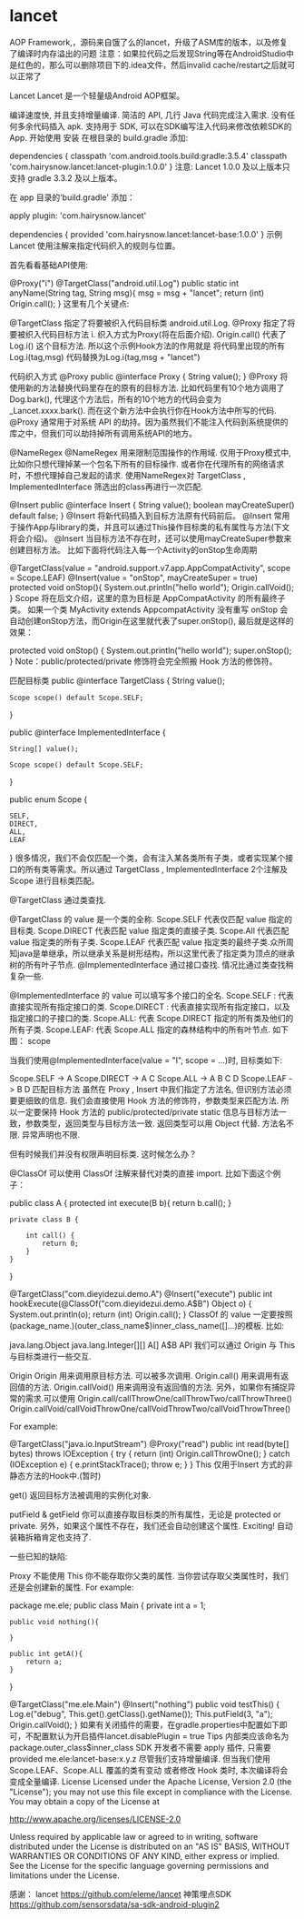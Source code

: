# lancet
AOP Framework,，源码来自饿了么的lancet，升级了ASM库的版本，以及修复了编译时内存溢出的问题
注意：如果拉代码之后发现String等在AndroidStudio中是红色的，那么可以删除项目下的.idea文件，然后invalid cache/restart之后就可以正常了

Lancet
Lancet 是一个轻量级Android AOP框架。

编译速度快, 并且支持增量编译.
简洁的 API, 几行 Java 代码完成注入需求.
没有任何多余代码插入 apk.
支持用于 SDK, 可以在SDK编写注入代码来修改依赖SDK的App.
开始使用
安装
在根目录的 build.gradle 添加:

dependencies {
    classpath 'com.android.tools.build:gradle:3.5.4'
    classpath 'com.hairysnow.lancet:lancet-plugin:1.0.0'
}
注意: Lancet 1.0.0 及以上版本只支持 gradle 3.3.2 及以上版本。

在 app 目录的'build.gradle' 添加：

apply plugin: 'com.hairysnow.lancet'

dependencies {
    provided 'com.hairysnow.lancet:lancet-base:1.0.0'
}
示例
Lancet 使用注解来指定代码织入的规则与位置。

首先看看基础API使用:

@Proxy("i")
@TargetClass("android.util.Log")
public static int anyName(String tag, String msg){
    msg = msg + "lancet";
    return (int) Origin.call();
}
这里有几个关键点:

@TargetClass 指定了将要被织入代码目标类 android.util.Log.
@Proxy 指定了将要被织入代码目标方法 i.
织入方式为Proxy(将在后面介绍).
Origin.call() 代表了 Log.i() 这个目标方法.
所以这个示例Hook方法的作用就是 将代码里出现的所有 Log.i(tag,msg) 代码替换为Log.i(tag,msg + "lancet")

代码织入方式
@Proxy
public @interface Proxy {
    String value();
}
@Proxy 将使用新的方法替换代码里存在的原有的目标方法.
比如代码里有10个地方调用了 Dog.bark(), 代理这个方法后，所有的10个地方的代码会变为_Lancet.xxxx.bark(). 而在这个新方法中会执行你在Hook方法中所写的代码.
@Proxy 通常用于对系统 API 的劫持。因为虽然我们不能注入代码到系统提供的库之中，但我们可以劫持掉所有调用系统API的地方。

@NameRegex
@NameRegex 用来限制范围操作的作用域. 仅用于Proxy模式中, 比如你只想代理掉某一个包名下所有的目标操作. 或者你在代理所有的网络请求时，不想代理掉自己发起的请求. 使用NameRegex对 TargetClass , ImplementedInterface 筛选出的class再进行一次匹配.

@Insert
public @interface Insert {
    String value();
    boolean mayCreateSuper() default false;
}
@Insert 将新代码插入到目标方法原有代码前后。
@Insert 常用于操作App与library的类，并且可以通过This操作目标类的私有属性与方法(下文将会介绍)。
@Insert 当目标方法不存在时，还可以使用mayCreateSuper参数来创建目标方法。
比如下面将代码注入每一个Activity的onStop生命周期

@TargetClass(value = "android.support.v7.app.AppCompatActivity", scope = Scope.LEAF)
@Insert(value = "onStop", mayCreateSuper = true)
protected void onStop(){
    System.out.println("hello world");
    Origin.callVoid();
}
Scope 将在后文介绍，这里的意为目标是 AppCompatActivity 的所有最终子类。
如果一个类 MyActivity extends AppcompatActivity 没有重写 onStop 会自动创建onStop方法，而Origin在这里就代表了super.onStop(), 最后就是这样的效果：

protected void onStop() {
    System.out.println("hello world");
    super.onStop();
}
Note：public/protected/private 修饰符会完全照搬 Hook 方法的修饰符。

匹配目标类
public @interface TargetClass {
    String value();

    Scope scope() default Scope.SELF;
}

public @interface ImplementedInterface {

    String[] value();

    Scope scope() default Scope.SELF;
}

public enum Scope {

    SELF,
    DIRECT,
    ALL,
    LEAF
}
很多情况，我们不会仅匹配一个类，会有注入某各类所有子类，或者实现某个接口的所有类等需求。所以通过 TargetClass , ImplementedInterface 2个注解及 Scope 进行目标类匹配。

@TargetClass
通过类查找.

@TargetClass 的 value 是一个类的全称.
Scope.SELF 代表仅匹配 value 指定的目标类.
Scope.DIRECT 代表匹配 value 指定类的直接子类.
Scope.All 代表匹配 value 指定类的所有子类.
Scope.LEAF 代表匹配 value 指定类的最终子类.众所周知java是单继承，所以继承关系是树形结构，所以这里代表了指定类为顶点的继承树的所有叶子节点.
@ImplementedInterface
通过接口查找. 情况比通过类查找稍复杂一些.

@ImplementedInterface 的 value 可以填写多个接口的全名.
Scope.SELF : 代表直接实现所有指定接口的类.
Scope.DIRECT : 代表直接实现所有指定接口，以及指定接口的子接口的类.
Scope.ALL: 代表 Scope.DIRECT 指定的所有类及他们的所有子类.
Scope.LEAF: 代表 Scope.ALL 指定的森林结构中的所有叶节点.
如下图： scope

当我们使用@ImplementedInterface(value = "I", scope = ...)时, 目标类如下:

Scope.SELF -> A
Scope.DIRECT -> A C
Scope.ALL -> A B C D
Scope.LEAF -> B D
匹配目标方法
虽然在 Proxy , Insert 中我们指定了方法名, 但识别方法必须要更细致的信息. 我们会直接使用 Hook 方法的修饰符，参数类型来匹配方法.
所以一定要保持 Hook 方法的 public/protected/private static 信息与目标方法一致，参数类型，返回类型与目标方法一致.
返回类型可以用 Object 代替.
方法名不限. 异常声明也不限.

但有时候我们并没有权限声明目标类. 这时候怎么办？

@ClassOf
可以使用 ClassOf 注解来替代对类的直接 import.
比如下面这个例子：

public class A {
    protected int execute(B b){
        return b.call();
    }

    private class B {

        int call() {
            return 0;
        }
    }
}

@TargetClass("com.dieyidezui.demo.A")
@Insert("execute")
public int hookExecute(@ClassOf("com.dieyidezui.demo.A$B") Object o) {
    System.out.println(o);
    return (int) Origin.call();
}
ClassOf 的 value 一定要按照 (package_name.)(outer_class_name$)inner_class_name([]...)的模板.
比如:

java.lang.Object
java.lang.Integer[][]
A[]
A$B
API
我们可以通过 Origin 与 This 与目标类进行一些交互.

Origin
Origin 用来调用原目标方法. 可以被多次调用.
Origin.call() 用来调用有返回值的方法.
Origin.callVoid() 用来调用没有返回值的方法.
另外，如果你有捕捉异常的需求.可以使用
Origin.call/callThrowOne/callThrowTwo/callThrowThree() Origin.callVoid/callVoidThrowOne/callVoidThrowTwo/callVoidThrowThree()

For example:

@TargetClass("java.io.InputStream")
@Proxy("read")
public int read(byte[] bytes) throws IOException {
    try {
        return (int) Origin.<IOException>callThrowOne();
    } catch (IOException e) {
        e.printStackTrace();
        throw e;
    }
}
This
仅用于Insert 方式的非静态方法的Hook中.(暂时)

get()
返回目标方法被调用的实例化对象.

putField & getField
你可以直接存取目标类的所有属性，无论是 protected or private.
另外，如果这个属性不存在，我们还会自动创建这个属性. Exciting!
自动装箱拆箱肯定也支持了.

一些已知的缺陷:

Proxy 不能使用 This
你不能存取你父类的属性. 当你尝试存取父类属性时，我们还是会创建新的属性.
For example:

package me.ele;
public class Main {
    private int a = 1;

    public void nothing(){

    }

    public int getA(){
        return a;
    }
}

@TargetClass("me.ele.Main")
@Insert("nothing")
public void testThis() {
    Log.e("debug", This.get().getClass().getName());
    This.putField(3, "a");
    Origin.callVoid();
}
如果有关闭插件的需要，在gradle.properties中配置如下即可，不配置默认为开启插件lancet.disablePlugin = true
Tips
内部类应该命名为 package.outer_class$inner_class
SDK 开发者不需要 apply 插件, 只需要 provided me.ele:lancet-base:x.y.z
尽管我们支持增量编译. 但当我们使用 Scope.LEAF、Scope.ALL 覆盖的类有变动 或者修改 Hook 类时, 本次编译将会变成全量编译.
License
Licensed under the Apache License, Version 2.0 (the "License"); you may not use this file except in compliance with the License. You may obtain a copy of the License at

http://www.apache.org/licenses/LICENSE-2.0

Unless required by applicable law or agreed to in writing, software distributed under the License is distributed on an "AS IS" BASIS, WITHOUT WARRANTIES OR CONDITIONS OF ANY KIND, either express or implied. See the License for the specific language governing permissions and limitations under the License.


感谢：
lancet https://github.com/eleme/lancet
神策埋点SDK https://github.com/sensorsdata/sa-sdk-android-plugin2
